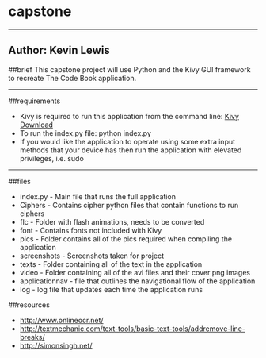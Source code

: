 # capstone
-----------------------------------------------------------
Author: Kevin Lewis
-----------------------------------------------------------
##brief
This capstone project will use Python and the Kivy GUI 
framework to recreate The Code Book application.

-----------------------------------------------------------
##requirements
* Kivy is required to run this application from the command
line: [Kivy Download](https://kivy.org/#download)
* To run the index.py file: python index.py
* If you would like the application to operate using some
extra input methods that your device has then run the 
application with elevated privileges, i.e. sudo

-----------------------------------------------------------
##files
* index.py - Main file that runs the full application
* Ciphers - Contains cipher python files that contain 
functions to run ciphers
* flc - Folder with flash animations, needs to be converted
* font - Contains fonts not included with Kivy
* pics - Folder contains all of the pics required when
compiling the application
* screenshots - Screenshots taken for project
* texts - Folder containing all of the text in the 
application
* video - Folder containing all of the avi files and their
cover png images
* applicationnav - file that outlines the navigational 
flow of the application
* log - log file that updates each time the application
runs

##resources
* http://www.onlineocr.net/
* http://textmechanic.com/text-tools/basic-text-tools/addremove-line-breaks/
* http://simonsingh.net/
